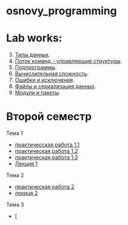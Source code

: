 # osnovy_programming


# Lab works:

3. [Типы данных](/задание_task_03_02_01_jpynb.ipynb).
4. [Поток команд - управляющие структуры](/lab4.ipynb).
5. [Подпрограммы](/lab5.ipynb).
6. [Вычислительная сложность](/lab6.ipynb).
7. [Ошибки и исключения](/лаб_7.ipynb).
8. [Файлы и сериализация данных](/лаб_8.ipynb).
9. [Модули и пакеты](/лаб_9.ipynb). 

# Второй семестр

Тема 1
  - [практичесская работа 1.1](/Practice.ipynb) 
  - [практическая работа 1.2](/practice_1_2.ipynb)
  - [практическая работа 1.3](/practice_1_3.ipynb)
  - [Лекция 1](/Лекция_Python.ipynb)

Тема 2
  - [практическая работа 2](/лаб_2.ipynb)
  - [лекиця 2](/Лаба_2_лекция.ipynb)

Тема 3
  - [
